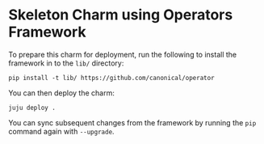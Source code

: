 # Skeleton Charm using Operators Framework

To prepare this charm for deployment, run the following to install the
framework in to the `lib/` directory:

```
pip install -t lib/ https://github.com/canonical/operator
```

You can then deploy the charm:

```
juju deploy .
```

You can sync subsequent changes from the framework by running the `pip`
command again with `--upgrade`.
